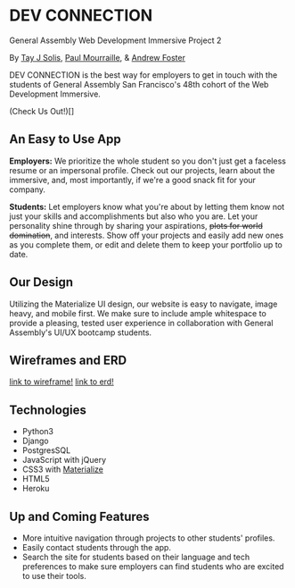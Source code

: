 # DEV CONNECTION
General Assembly Web Development Immersive Project 2

By [Tay J Solis](https://github.com/tay-solis), [Paul Mourraille](https://github.com/pmourraille), & [Andrew Foster](https://github.com/atfcreative)

DEV CONNECTION is the best way for employers to get in touch with the students of General Assembly San Francisco's 48th cohort of the Web Development Immersive.

(Check Us Out!)[]

## An Easy to Use App
**Employers:** We prioritize the whole student so you don't just get a faceless resume or an impersonal profile. Check out our projects, learn about the immersive, and, most importantly, if we're a good snack fit for your company.

**Students:** Let employers know what you're about by letting them know not just your skills and accomplishments but also who you are. Let your personality shine through by sharing your aspirations, ~~plots for world domination~~, and interests. Show off your projects and easily add new ones as you complete them, or edit and delete them to keep your portfolio up to date.

## Our Design
Utilizing the Materialize UI design, our website is easy to navigate, image heavy, and mobile first. We make sure to include ample whitespace to provide a pleasing, tested user experience in collaboration with General Assembly's UI/UX bootcamp students.

## Wireframes and ERD
[link to wireframe!](images/wireframe)
[link to erd!](images/erd.jpg)

## Technologies
- Python3
- Django
- PostgresSQL
- JavaScript with jQuery
- CSS3 with [Materialize](https://materializecss.com/)
- HTML5
- Heroku

## Up and Coming Features
- More intuitive navigation through projects to other students' profiles.
- Easily contact students through the app.
- Search the site for students based on their language and tech preferences to make sure employers can find students who are excited to use their tools.
